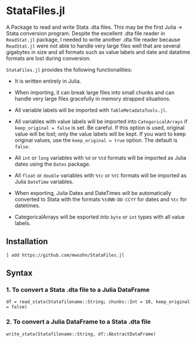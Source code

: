 # StataFiles.jl
A Package to read and write Stata .dta files.
This may be the first Julia -> Stata conversion program. 
Despite the excellent .dta file reader in `ReadStat.jl` package,
I needed to write another .dta file reader because `ReadStat.jl`
were not able to handle very large files well that are
several gigabytes in size and all formats such as value labels
and date and datatime formats are lost during conversion.

`StataFiles.jl` provides the following functionalities:
* It is written entirely in Julia.

* When importing, it can break large files into small chunks
and can handle very large files gracefully in memory strapped situations.
* All variable labels will be imported with `TableMetadataTools.jl`. 
* All variables with value labels will be imported into `CategoricalArrays` if `keep_original = false` is set. 
Be careful. If this option is used, original value will be lost; only the value labels will be kept.
If you want to keep original values, use the `keep_original = true` option. The default is `false`.
* All `int` or `long` variables with `%d` or `%td` formats will be imported as Julia dates
using the `Dates` package.
* All `float` or `double` variables with `%tc` or `%tC` formats will be
imported as Julia `DateTime` variables.
* When exporting, Julia Dates and DateTimes will be automatically converted to Stata with the formats `%tdNN-DD-CCYY` for dates
and `%tc` for datetimes.
* CategoricalArrays will be exported into `byte` or `int` types
with all value labels.


## Installation

```
] add https://github.com/mwsohn/StataFiles.jl
```

## Syntax

### 1. To convert a Stata .dta file to a Julia DataFrame
```
df = read_stata(Statafilename::String; chunks::Int = 10, keep_original = false)
```

### 2. To convert a Julia DataFrame to a Stata .dta file
```
write_stata(Statafilename::String, df::AbstractDataFrame)
```


